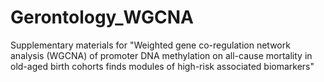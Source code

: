# Gerontology_WGCNA
Supplementary materials for "Weighted gene co-regulation network analysis (WGCNA) of promoter DNA methylation on all-cause mortality in old-aged birth cohorts finds modules of high-risk associated biomarkers"
